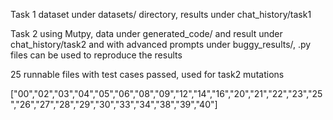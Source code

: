 Task 1 dataset under datasets/ directory, results under chat_history/task1

Task 2 using Mutpy, data under generated_code/ and result under chat_history/task2 and with advanced prompts under buggy_results/, .py files can be used to reproduce the results

25 runnable files with test cases passed, used for task2 mutations

["00","02","03","04","05","06","08","09","12","14","16","20","21","22","23","25","26","27","28","29","30","33","34","38","39","40"]






